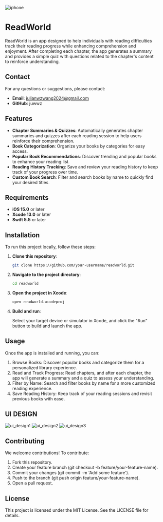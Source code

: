 ![iphone](https://github.com/user-attachments/assets/3b155e5a-b610-4e0f-bda0-b9c5cc8610b9)
# ReadWorld

ReadWorld is an app designed to help individuals with reading difficulties track their reading progress while enhancing comprehension and enjoyment. After completing each chapter, the app generates a summary and provides a simple quiz with questions related to the chapter's content to reinforce understanding.

## Contact

For any questions or suggestions, please contact:

- **Email**: julianwzwang2024@gmail.com
- **GitHub**: juwwz

## Features

- **Chapter Summaries & Quizzes**: Automatically generates chapter summaries and quizzes after each reading session to help users reinforce their comprehension.
- **Book Categorization**: Organize your books by categories for easy access.
- **Popular Book Recommendations**: Discover trending and popular books to enhance your reading list.
- **Reading History Tracking**: Save and review your reading history to keep track of your progress over time.
- **Custom Book Search**: Filter and search books by name to quickly find your desired titles.

## Requirements

- **iOS 15.0** or later
- **Xcode 13.0** or later
- **Swift 5.5** or later

## Installation

To run this project locally, follow these steps:

1. **Clone this repository**:

   ```bash
   git clone https://github.com/your-username/readworld.git

2. **Navigate to the project directory**:
   ```bash
   cd readworld

3. **Open the project in Xcode**:
    ```bash
   open readworld.xcodeproj

4. **Build and run**:

    Select your target device or simulator in Xcode, and click the "Run" button to build and launch the app.

## Usage

Once the app is installed and running, you can:

1. Browse Books: Discover popular books and categorize them for a personalized library experience.
2. Read and Track Progress: Read chapters, and after each chapter, the app will generate a summary and a quiz to assess your understanding.
3. Filter by Name: Search and filter books by name for a more customized reading experience.
4. Save Reading History: Keep track of your reading sessions and revisit previous books with ease.

## UI DESIGN
![ui_design1](https://github.com/user-attachments/assets/bc852383-b2f4-40fd-be3f-f730a5d24cff)
![ui_design2](https://github.com/user-attachments/assets/857e4dc4-a1a0-49d4-aea9-79dcc56f8212)
![ui_design3](https://github.com/user-attachments/assets/13aeabc3-d37d-4f2f-af34-3908cef73c93)



## Contributing
We welcome contributions! To contribute:

1. Fork this repository.
2. Create your feature branch (git checkout -b feature/your-feature-name).
3. Commit your changes (git commit -m 'Add some feature').
4. Push to the branch (git push origin feature/your-feature-name).
5. Open a pull request.

## License
This project is licensed under the MIT License. See the LICENSE file for details.



